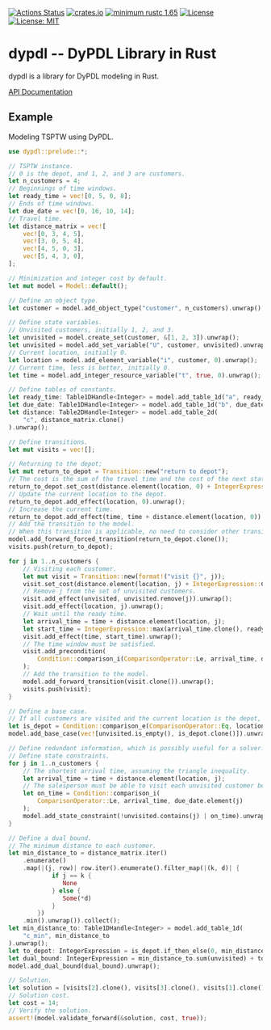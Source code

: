 [![Actions Status](https://img.shields.io/github/actions/workflow/status/domain-independent-dp/didp-rs/dypdl.yaml?branch=main&logo=github&style=flat-square)](https://github.com/domain-independent-dp/didp-rs/actions)
[![crates.io](https://img.shields.io/crates/v/dypdl)](https://crates.io/crates/dypdl)
[![minimum rustc 1.65](https://img.shields.io/badge/rustc-1.65+-blue.svg)](https://rust-lang.github.io/rfcs/2495-min-rust-version.html)
[![License](https://img.shields.io/badge/License-Apache%202.0-blue.svg)](https://opensource.org/licenses/Apache-2.0)
[![License: MIT](https://img.shields.io/badge/License-MIT-yellow.svg)](https://opensource.org/licenses/MIT)

# dypdl -- DyPDL Library in Rust

dypdl is a library for DyPDL modeling in Rust.

[API Documentation](https://docs.rs/dypdl)

## Example

Modeling TSPTW using DyPDL.

```rust
use dypdl::prelude::*;

// TSPTW instance.
// 0 is the depot, and 1, 2, and 3 are customers.
let n_customers = 4;
// Beginnings of time windows.
let ready_time = vec![0, 5, 0, 8];
// Ends of time windows.
let due_date = vec![0, 16, 10, 14];
// Travel time.
let distance_matrix = vec![
    vec![0, 3, 4, 5],
    vec![3, 0, 5, 4],
    vec![4, 5, 0, 3],
    vec![5, 4, 3, 0],
];

// Minimization and integer cost by default.
let mut model = Model::default();

// Define an object type.
let customer = model.add_object_type("customer", n_customers).unwrap();

// Define state variables.
// Unvisited customers, initially 1, 2, and 3.
let unvisited = model.create_set(customer, &[1, 2, 3]).unwrap();
let unvisited = model.add_set_variable("U", customer, unvisited).unwrap();
// Current location, initially 0.
let location = model.add_element_variable("i", customer, 0).unwrap();
// Current time, less is better, initially 0.
let time = model.add_integer_resource_variable("t", true, 0).unwrap();

// Define tables of constants.
let ready_time: Table1DHandle<Integer> = model.add_table_1d("a", ready_time).unwrap();
let due_date: Table1DHandle<Integer> = model.add_table_1d("b", due_date).unwrap();
let distance: Table2DHandle<Integer> = model.add_table_2d(
    "c", distance_matrix.clone()
).unwrap();

// Define transitions.
let mut visits = vec![];

// Returning to the depot;
let mut return_to_depot = Transition::new("return to depot");
// The cost is the sum of the travel time and the cost of the next state.
return_to_depot.set_cost(distance.element(location, 0) + IntegerExpression::Cost);
// Update the current location to the depot.
return_to_depot.add_effect(location, 0).unwrap();
// Increase the current time.
return_to_depot.add_effect(time, time + distance.element(location, 0)).unwrap();
// Add the transition to the model.
// When this transition is applicable, no need to consider other transitions.
model.add_forward_forced_transition(return_to_depot.clone());
visits.push(return_to_depot);

for j in 1..n_customers {
    // Visiting each customer.
    let mut visit = Transition::new(format!("visit {}", j));
    visit.set_cost(distance.element(location, j) + IntegerExpression::Cost);
    // Remove j from the set of unvisited customers.
    visit.add_effect(unvisited, unvisited.remove(j)).unwrap();
    visit.add_effect(location, j).unwrap();
    // Wait until the ready time.
    let arrival_time = time + distance.element(location, j);
    let start_time = IntegerExpression::max(arrival_time.clone(), ready_time.element(j));
    visit.add_effect(time, start_time).unwrap();
    // The time window must be satisfied.
    visit.add_precondition(
        Condition::comparison_i(ComparisonOperator::Le, arrival_time, due_date.element(j))
    );
    // Add the transition to the model.
    model.add_forward_transition(visit.clone()).unwrap();
    visits.push(visit);
}

// Define a base case.
// If all customers are visited and the current location is the depot, the cost is 0.
let is_depot = Condition::comparison_e(ComparisonOperator::Eq, location, 0);
model.add_base_case(vec![unvisited.is_empty(), is_depot.clone()]).unwrap();

// Define redundant information, which is possibly useful for a solver.
// Define state constraints.
for j in 1..n_customers {
    // The shortest arrival time, assuming the triangle inequality.
    let arrival_time = time + distance.element(location, j);
    // The salesperson must be able to visit each unvisited customer before the deadline.
    let on_time = Condition::comparison_i(
        ComparisonOperator::Le, arrival_time, due_date.element(j)
    );
    model.add_state_constraint(!unvisited.contains(j) | on_time).unwrap();
}

// Define a dual bound.
// The minimum distance to each customer.
let min_distance_to = distance_matrix.iter()
    .enumerate()
    .map(|(j, row)| row.iter().enumerate().filter_map(|(k, d)| {
            if j == k {
               None
            } else {
               Some(*d)
            }
        })
    .min().unwrap()).collect();
let min_distance_to: Table1DHandle<Integer> = model.add_table_1d(
    "c_min", min_distance_to
).unwrap();
let to_depot: IntegerExpression = is_depot.if_then_else(0, min_distance_to.element(0));
let dual_bound: IntegerExpression = min_distance_to.sum(unvisited) + to_depot;
model.add_dual_bound(dual_bound).unwrap();

// Solution.
let solution = [visits[2].clone(), visits[3].clone(), visits[1].clone(), visits[0].clone()];
// Solution cost.
let cost = 14;
// Verify the solution.
assert!(model.validate_forward(&solution, cost, true));
```
